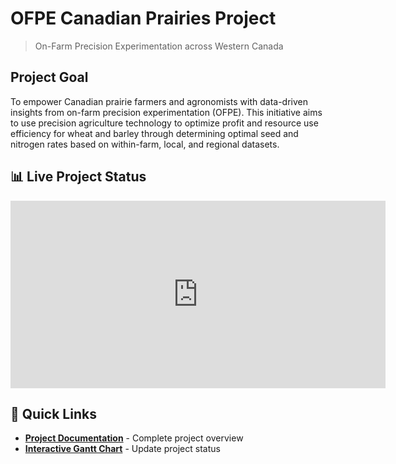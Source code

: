 # OFPE Canadian Prairies Project

> On-Farm Precision Experimentation across Western Canada

## Project Goal
To empower Canadian prairie farmers and agronomists with data-driven insights from on-farm precision experimentation (OFPE). This initiative aims to use precision agriculture technology to optimize profit and resource use efficiency for wheat and barley through determining optimal seed and nitrogen rates based on within-farm, local, and regional datasets.

## 📊 Live Project Status

<div align="center">
  <iframe src="https://ofpeprairiesca.github.io/ofpeprairiesca.github.io/docs/status-widget.html" 
          width="600" 
          height="300" 
          frameborder="0">
  </iframe>
</div>

## 🎯 Quick Links

- **[Project Documentation](https://ofpeprairiesca.github.io)** - Complete project overview
- **[Interactive Gantt Chart](https://yourusername.github.io/ofpe-canadian-prairies/gantt-chart.html)** - Update project status  

